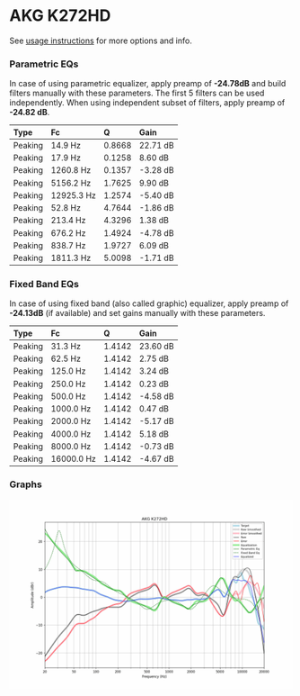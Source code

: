 # AKG K272HD
See [usage instructions](https://github.com/jaakkopasanen/AutoEq#usage) for more options and info.

### Parametric EQs
In case of using parametric equalizer, apply preamp of **-24.78dB** and build filters manually
with these parameters. The first 5 filters can be used independently.
When using independent subset of filters, apply preamp of **-24.82 dB**.

| Type    | Fc         |      Q | Gain     |
|:--------|:-----------|:-------|:---------|
| Peaking | 14.9 Hz    | 0.8668 | 22.71 dB |
| Peaking | 17.9 Hz    | 0.1258 | 8.60 dB  |
| Peaking | 1260.8 Hz  | 0.1357 | -3.28 dB |
| Peaking | 5156.2 Hz  | 1.7625 | 9.90 dB  |
| Peaking | 12925.3 Hz | 1.2574 | -5.40 dB |
| Peaking | 52.8 Hz    | 4.7644 | -1.86 dB |
| Peaking | 213.4 Hz   | 4.3296 | 1.38 dB  |
| Peaking | 676.2 Hz   | 1.4924 | -4.78 dB |
| Peaking | 838.7 Hz   | 1.9727 | 6.09 dB  |
| Peaking | 1811.3 Hz  | 5.0098 | -1.71 dB |

### Fixed Band EQs
In case of using fixed band (also called graphic) equalizer, apply preamp of **-24.13dB**
(if available) and set gains manually with these parameters.

| Type    | Fc         |      Q | Gain     |
|:--------|:-----------|:-------|:---------|
| Peaking | 31.3 Hz    | 1.4142 | 23.60 dB |
| Peaking | 62.5 Hz    | 1.4142 | 2.75 dB  |
| Peaking | 125.0 Hz   | 1.4142 | 3.24 dB  |
| Peaking | 250.0 Hz   | 1.4142 | 0.23 dB  |
| Peaking | 500.0 Hz   | 1.4142 | -4.58 dB |
| Peaking | 1000.0 Hz  | 1.4142 | 0.47 dB  |
| Peaking | 2000.0 Hz  | 1.4142 | -5.17 dB |
| Peaking | 4000.0 Hz  | 1.4142 | 5.18 dB  |
| Peaking | 8000.0 Hz  | 1.4142 | -0.73 dB |
| Peaking | 16000.0 Hz | 1.4142 | -4.67 dB |

### Graphs
![](./AKG%20K272HD.png)